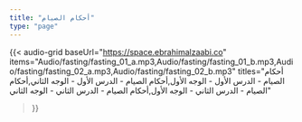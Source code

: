 ```yaml
---
title: "أحكام الصيام"
type: "page"
---
```


{{< audio-grid 
  baseUrl="https://space.ebrahimalzaabi.co"
  items="Audio/fasting/fasting_01_a.mp3,Audio/fasting/fasting_01_b.mp3,Audio/fasting/fasting_02_a.mp3,Audio/fasting/fasting_02_b.mp3"
  titles="أحكام الصيام - الدرس الأول - الوجه الأول,أحكام الصيام - الدرس الأول - الوجه الثاني,أحكام الصيام - الدرس الثاني - الوجه الأول,أحكام الصيام - الدرس الثاني - الوجه الثاني"
>}} 